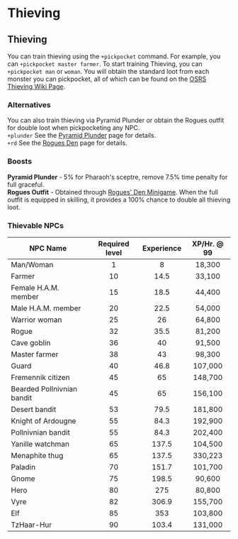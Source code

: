 # Thieving

## Thieving

You can train thieving using the `+pickpocket` command. For example, you can `+pickpocket master farmer`. To start training Thieving, you can `+pickpocket man` or `woman`. You will obtain the standard loot from each monster you can pickpocket, all of which can be found on the [OSRS Thieving Wiki Page](https://oldschool.runescape.wiki/w/Thieving).

### Alternatives

You can also train thieving via Pyramid Plunder or obtain the Rogues outfit for double loot when pickpocketing any NPC.\
`+plunder` See the [Pyramid Plunder](https://wiki.oldschool.gg/minigames/pyramid-plunder) page for details.\
`+rd` See the [Rogues Den](https://wiki.oldschool.gg/minigames/rogues-den) page for details.

### Boosts

**Pyramid Plunder** - 5% for Pharaoh's sceptre, remove 7.5% time penalty for full graceful. \
**Rogues Outfit** - Obtained through [Rogues' Den Minigame](https://wiki.oldschool.gg/minigames/rogues-den). When the full outfit is equipped in skilling, it provides a 100% chance to double all thieving loot.

### Thievable NPCs

| **NPC Name**               | **Required level** | **Experience** | **XP/Hr. @ 99** |
| -------------------------- | :----------------: | :------------: | :-------------: |
| Man/Woman                  |          1         |        8       |      18,300     |
| Farmer                     |         10         |      14.5      |      33,100     |
| Female H.A.M. member       |         15         |      18.5      |      44,400     |
| Male H.A.M. member         |         20         |      22.5      |      54,000     |
| Warrior woman              |         25         |       26       |      64,800     |
| Rogue                      |         32         |      35.5      |      81,200     |
| Cave goblin                |         36         |       40       |      91,500     |
| Master farmer              |         38         |       43       |      98,300     |
| Guard                      |         40         |      46.8      |     107,000     |
| Fremennik citizen          |         45         |       65       |     148,700     |
| Bearded Pollnivnian bandit |         45         |       65       |     156,100     |
| Desert bandit              |         53         |      79.5      |     181,800     |
| Knight of Ardougne         |         55         |      84.3      |     192,900     |
| Pollnivnian bandit         |         55         |      84.3      |     202,400     |
| Yanille watchman           |         65         |      137.5     |     104,500     |
| Menaphite thug             |         65         |      137.5     |     330,223     |
| Paladin                    |         70         |      151.7     |     101,700     |
| Gnome                      |         75         |      198.5     |      90,600     |
| Hero                       |         80         |       275      |      80,800     |
| Vyre                       |         82         |      306.9     |     155,700     |
| Elf                        |         85         |       353      |     103,800     |
| TzHaar-Hur                 |         90         |      103.4     |     131,000     |

##
